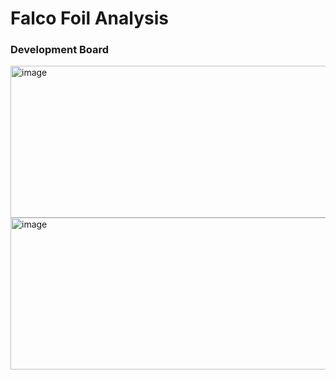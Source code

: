 # Falco Foil Analysis


### Development Board 
<img width="747" height="243" alt="image" src="https://github.com/user-attachments/assets/d892aefb-fb11-4740-8337-5da8705b6f41" />
<img width="747" height="243" alt="image" src="https://github.com/user-attachments/assets/49699b44-f796-42b2-a778-8ff110f3409a" />

